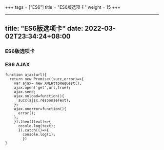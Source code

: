+++
tags = ["ES6"]
title = "ES6版选项卡"
weight = 15
+++

---
title: "ES6版选项卡"
date: 2022-03-02T23:34:24+08:00
---

### ES6版选项卡
### ES6 AJAX
```
function ajax(url){
  return new Promise((succ,error)=>{
    var ajax= new XMLHttpRequest();
    ajax.open('get',url,true);
    ajax.send;
    ajax.onload=function(){
      succ(ajsx.responseText);
    };
    ajax.onerror=function(){
      error();
    };
    }).then((text)=>{
      cosole.log(text);
      }).catch(()=>{
        console.log(1);
        })
}
```
